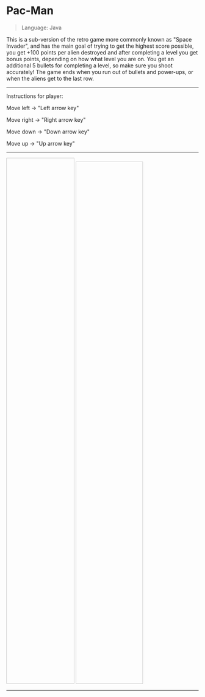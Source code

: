 # Pac-Man
> Language: Java

This is a sub-version of the retro game more commonly known as "Space Invader", and has the main goal of trying to
get the highest score possible, you get +100 points per alien destroyed and after completing a level you get bonus 
points, depending on how what level you are on. You get an additional 5 bullets for completing a level, so make 
sure you shoot accurately! The game ends when you run out of bullets and power-ups, or when the aliens
get to the last row.

________________________________________________________________________________
Instructions for player:

Move left -> "Left arrow key"

Move right -> "Right arrow key"

Move down -> "Down arrow key"

Move up -> "Up arrow key"
________________________________________________________________________________
<img src=" " width=35.25% height=35.25%>

<img src=" " width=35% height=35%>

________________________________________________________________________________
